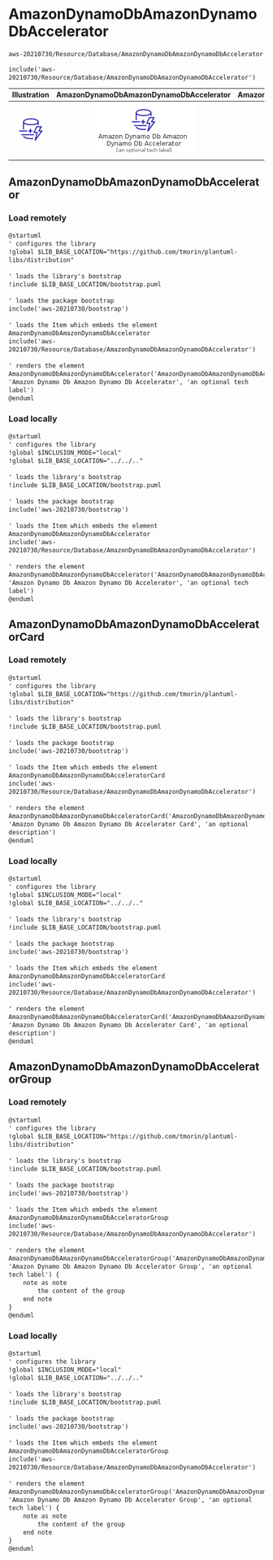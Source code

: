 # AmazonDynamoDbAmazonDynamoDbAccelerator


```text
aws-20210730/Resource/Database/AmazonDynamoDbAmazonDynamoDbAccelerator
```

```text
include('aws-20210730/Resource/Database/AmazonDynamoDbAmazonDynamoDbAccelerator')
```



| Illustration | AmazonDynamoDbAmazonDynamoDbAccelerator | AmazonDynamoDbAmazonDynamoDbAcceleratorCard | AmazonDynamoDbAmazonDynamoDbAcceleratorGroup |
| :---: | :---: | :---: | :---: |
| ![illustration for Illustration](../../../aws-20210730/Resource/Database/AmazonDynamoDbAmazonDynamoDbAccelerator.png) | ![illustration for AmazonDynamoDbAmazonDynamoDbAccelerator](../../../aws-20210730/Resource/Database/AmazonDynamoDbAmazonDynamoDbAccelerator.Local.png) | ![illustration for AmazonDynamoDbAmazonDynamoDbAcceleratorCard](../../../aws-20210730/Resource/Database/AmazonDynamoDbAmazonDynamoDbAcceleratorCard.Local.png) | ![illustration for AmazonDynamoDbAmazonDynamoDbAcceleratorGroup](../../../aws-20210730/Resource/Database/AmazonDynamoDbAmazonDynamoDbAcceleratorGroup.Local.png) |




## AmazonDynamoDbAmazonDynamoDbAccelerator

### Load remotely
```plantuml
@startuml
' configures the library
!global $LIB_BASE_LOCATION="https://github.com/tmorin/plantuml-libs/distribution"

' loads the library's bootstrap
!include $LIB_BASE_LOCATION/bootstrap.puml

' loads the package bootstrap
include('aws-20210730/bootstrap')

' loads the Item which embeds the element AmazonDynamoDbAmazonDynamoDbAccelerator
include('aws-20210730/Resource/Database/AmazonDynamoDbAmazonDynamoDbAccelerator')

' renders the element
AmazonDynamoDbAmazonDynamoDbAccelerator('AmazonDynamoDbAmazonDynamoDbAccelerator', 'Amazon Dynamo Db Amazon Dynamo Db Accelerator', 'an optional tech label')
@enduml
```

### Load locally
```plantuml
@startuml
' configures the library
!global $INCLUSION_MODE="local"
!global $LIB_BASE_LOCATION="../../.."

' loads the library's bootstrap
!include $LIB_BASE_LOCATION/bootstrap.puml

' loads the package bootstrap
include('aws-20210730/bootstrap')

' loads the Item which embeds the element AmazonDynamoDbAmazonDynamoDbAccelerator
include('aws-20210730/Resource/Database/AmazonDynamoDbAmazonDynamoDbAccelerator')

' renders the element
AmazonDynamoDbAmazonDynamoDbAccelerator('AmazonDynamoDbAmazonDynamoDbAccelerator', 'Amazon Dynamo Db Amazon Dynamo Db Accelerator', 'an optional tech label')
@enduml
```

## AmazonDynamoDbAmazonDynamoDbAcceleratorCard

### Load remotely
```plantuml
@startuml
' configures the library
!global $LIB_BASE_LOCATION="https://github.com/tmorin/plantuml-libs/distribution"

' loads the library's bootstrap
!include $LIB_BASE_LOCATION/bootstrap.puml

' loads the package bootstrap
include('aws-20210730/bootstrap')

' loads the Item which embeds the element AmazonDynamoDbAmazonDynamoDbAcceleratorCard
include('aws-20210730/Resource/Database/AmazonDynamoDbAmazonDynamoDbAccelerator')

' renders the element
AmazonDynamoDbAmazonDynamoDbAcceleratorCard('AmazonDynamoDbAmazonDynamoDbAcceleratorCard', 'Amazon Dynamo Db Amazon Dynamo Db Accelerator Card', 'an optional description')
@enduml
```

### Load locally
```plantuml
@startuml
' configures the library
!global $INCLUSION_MODE="local"
!global $LIB_BASE_LOCATION="../../.."

' loads the library's bootstrap
!include $LIB_BASE_LOCATION/bootstrap.puml

' loads the package bootstrap
include('aws-20210730/bootstrap')

' loads the Item which embeds the element AmazonDynamoDbAmazonDynamoDbAcceleratorCard
include('aws-20210730/Resource/Database/AmazonDynamoDbAmazonDynamoDbAccelerator')

' renders the element
AmazonDynamoDbAmazonDynamoDbAcceleratorCard('AmazonDynamoDbAmazonDynamoDbAcceleratorCard', 'Amazon Dynamo Db Amazon Dynamo Db Accelerator Card', 'an optional description')
@enduml
```

## AmazonDynamoDbAmazonDynamoDbAcceleratorGroup

### Load remotely
```plantuml
@startuml
' configures the library
!global $LIB_BASE_LOCATION="https://github.com/tmorin/plantuml-libs/distribution"

' loads the library's bootstrap
!include $LIB_BASE_LOCATION/bootstrap.puml

' loads the package bootstrap
include('aws-20210730/bootstrap')

' loads the Item which embeds the element AmazonDynamoDbAmazonDynamoDbAcceleratorGroup
include('aws-20210730/Resource/Database/AmazonDynamoDbAmazonDynamoDbAccelerator')

' renders the element
AmazonDynamoDbAmazonDynamoDbAcceleratorGroup('AmazonDynamoDbAmazonDynamoDbAcceleratorGroup', 'Amazon Dynamo Db Amazon Dynamo Db Accelerator Group', 'an optional tech label') {
    note as note
        the content of the group
    end note
}
@enduml
```

### Load locally
```plantuml
@startuml
' configures the library
!global $INCLUSION_MODE="local"
!global $LIB_BASE_LOCATION="../../.."

' loads the library's bootstrap
!include $LIB_BASE_LOCATION/bootstrap.puml

' loads the package bootstrap
include('aws-20210730/bootstrap')

' loads the Item which embeds the element AmazonDynamoDbAmazonDynamoDbAcceleratorGroup
include('aws-20210730/Resource/Database/AmazonDynamoDbAmazonDynamoDbAccelerator')

' renders the element
AmazonDynamoDbAmazonDynamoDbAcceleratorGroup('AmazonDynamoDbAmazonDynamoDbAcceleratorGroup', 'Amazon Dynamo Db Amazon Dynamo Db Accelerator Group', 'an optional tech label') {
    note as note
        the content of the group
    end note
}
@enduml
```

